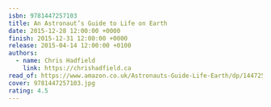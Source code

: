 ```yaml
---
isbn: 9781447257103
title: An Astronaut’s Guide to Life on Earth
date: 2015-12-28 12:00:00 +0000
finish: 2015-12-31 12:00:00 +0000
release: 2015-04-14 12:00:00 +0100
authors:
  - name: Chris Hadfield
    link: https://chrishadfield.ca
read_of: https://www.amazon.co.uk/Astronauts-Guide-Life-Earth/dp/1447257103
cover: 9781447257103.jpg
rating: 4.5
---
```

